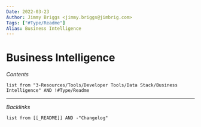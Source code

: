 ```yaml
---
Date: 2022-03-23
Author: Jimmy Briggs <jimmy.briggs@jimbrig.com>
Tags: ["#Type/Readme"]
Alias: Business Intelligence
---
```


# Business Intelligence

*Contents*

```dataview
list from "3-Resources/Tools/Developer Tools/Data Stack/Business Intelligence" AND !#Type/Readme
```

***

*Backlinks*

```dataview
list from [[_README]] AND -"Changelog"
```